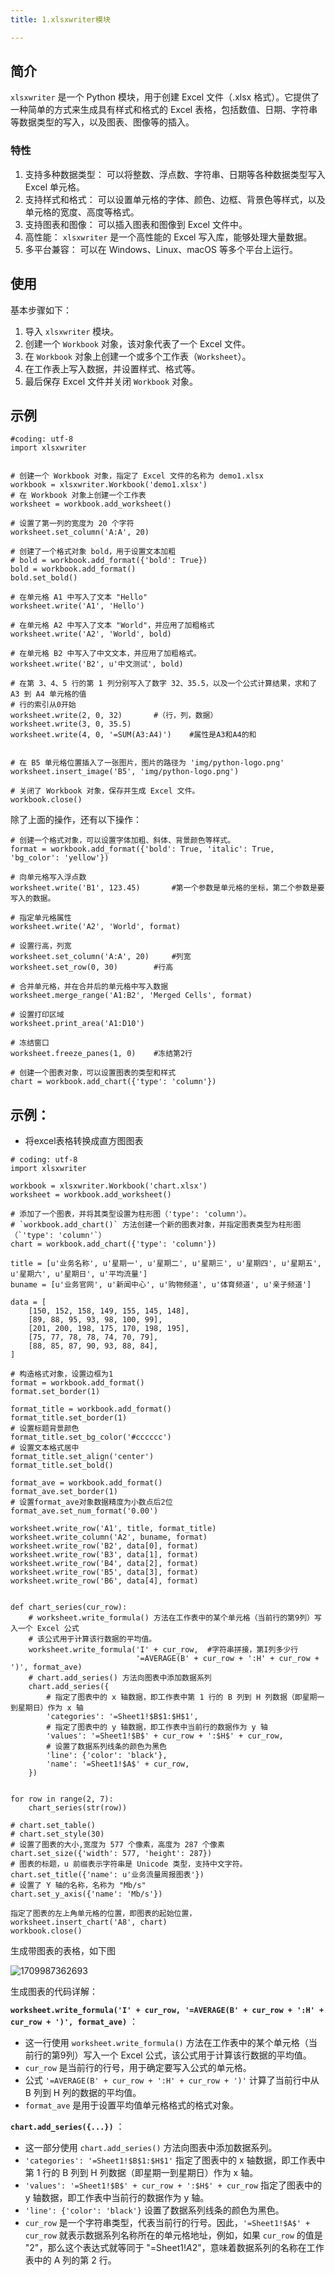 ```yaml
---
title: 1.xlsxwriter模块

---
```

## 简介

`xlsxwriter` 是一个 Python 模块，用于创建 Excel 文件（.xlsx 格式）。它提供了一种简单的方式来生成具有样式和格式的 Excel 表格，包括数值、日期、字符串等数据类型的写入，以及图表、图像等的插入。

### 特性

1. 支持多种数据类型： 可以将整数、浮点数、字符串、日期等各种数据类型写入 Excel 单元格。
2. 支持样式和格式： 可以设置单元格的字体、颜色、边框、背景色等样式，以及单元格的宽度、高度等格式。
3. 支持图表和图像： 可以插入图表和图像到 Excel 文件中。
4. 高性能： `xlsxwriter` 是一个高性能的 Excel 写入库，能够处理大量数据。
5. 多平台兼容： 可以在 Windows、Linux、macOS 等多个平台上运行。

## 使用

基本步骤如下：

1. 导入 `xlsxwriter` 模块。
2. 创建一个 `Workbook` 对象，该对象代表了一个 Excel 文件。
3. 在 `Workbook` 对象上创建一个或多个工作表（`Worksheet`）。
4. 在工作表上写入数据，并设置样式、格式等。
5. 最后保存 Excel 文件并关闭 `Workbook` 对象。

## 示例

```
#coding: utf-8
import xlsxwriter


# 创建一个 Workbook 对象，指定了 Excel 文件的名称为 demo1.xlsx
workbook = xlsxwriter.Workbook('demo1.xlsx')
# 在 Workbook 对象上创建一个工作表
worksheet = workbook.add_worksheet()

# 设置了第一列的宽度为 20 个字符
worksheet.set_column('A:A', 20)

# 创建了一个格式对象 bold，用于设置文本加粗
# bold = workbook.add_format({'bold': True})
bold = workbook.add_format()
bold.set_bold()

# 在单元格 A1 中写入了文本 "Hello"
worksheet.write('A1', 'Hello')

# 在单元格 A2 中写入了文本 "World"，并应用了加粗格式
worksheet.write('A2', 'World', bold)

# 在单元格 B2 中写入了中文文本，并应用了加粗格式。
worksheet.write('B2', u'中文测试', bold)

# 在第 3、4、5 行的第 1 列分别写入了数字 32、35.5，以及一个公式计算结果，求和了 A3 到 A4 单元格的值
# 行的索引从0开始
worksheet.write(2, 0, 32)		#（行，列，数据）
worksheet.write(3, 0, 35.5)
worksheet.write(4, 0, '=SUM(A3:A4)')	#属性是A3和A4的和


# 在 B5 单元格位置插入了一张图片，图片的路径为 'img/python-logo.png'
worksheet.insert_image('B5', 'img/python-logo.png')

# 关闭了 Workbook 对象，保存并生成 Excel 文件。
workbook.close()
```

除了上面的操作，还有以下操作：

```
# 创建一个格式对象，可以设置字体加粗、斜体、背景颜色等样式。
format = workbook.add_format({'bold': True, 'italic': True, 'bg_color': 'yellow'})

# 向单元格写入浮点数
worksheet.write('B1', 123.45)		#第一个参数是单元格的坐标，第二个参数是要写入的数据。

# 指定单元格属性
worksheet.write('A2', 'World', format)

# 设置行高，列宽
worksheet.set_column('A:A', 20)		#列宽
worksheet.set_row(0, 30)		#行高

# 合并单元格，并在合并后的单元格中写入数据
worksheet.merge_range('A1:B2', 'Merged Cells', format)

# 设置打印区域
worksheet.print_area('A1:D10')

# 冻结窗口
worksheet.freeze_panes(1, 0)	#冻结第2行

# 创建一个图表对象，可以设置图表的类型和样式
chart = workbook.add_chart({'type': 'column'})
```

## 示例：

* 将excel表格转换成直方图图表

```
# coding: utf-8
import xlsxwriter

workbook = xlsxwriter.Workbook('chart.xlsx')
worksheet = workbook.add_worksheet()

# 添加了一个图表，并将其类型设置为柱形图（'type': 'column'）。
# `workbook.add_chart()` 方法创建一个新的图表对象，并指定图表类型为柱形图（`'type': 'column'`）
chart = workbook.add_chart({'type': 'column'})

title = [u'业务名称', u'星期一', u'星期二', u'星期三', u'星期四', u'星期五', u'星期六', u'星期日', u'平均流量']
buname = [u'业务官网', u'新闻中心', u'购物频道', u'体育频道', u'亲子频道']

data = [
    [150, 152, 158, 149, 155, 145, 148],
    [89, 88, 95, 93, 98, 100, 99],
    [201, 200, 198, 175, 170, 198, 195],
    [75, 77, 78, 78, 74, 70, 79],
    [88, 85, 87, 90, 93, 88, 84],
]

# 构造格式对象，设置边框为1
format = workbook.add_format()
format.set_border(1)

format_title = workbook.add_format()
format_title.set_border(1)
# 设置标题背景颜色
format_title.set_bg_color('#cccccc')
# 设置文本格式居中
format_title.set_align('center')
format_title.set_bold()

format_ave = workbook.add_format()
format_ave.set_border(1)
# 设置format_ave对象数据精度为小数点后2位
format_ave.set_num_format('0.00')

worksheet.write_row('A1', title, format_title)
worksheet.write_column('A2', buname, format)
worksheet.write_row('B2', data[0], format)
worksheet.write_row('B3', data[1], format)
worksheet.write_row('B4', data[2], format)
worksheet.write_row('B5', data[3], format)
worksheet.write_row('B6', data[4], format)


def chart_series(cur_row):
    # worksheet.write_formula() 方法在工作表中的某个单元格（当前行的第9列）写入一个 Excel 公式
    # 该公式用于计算该行数据的平均值。
    worksheet.write_formula('I' + cur_row,	#字符串拼接，第I列多少行
                            '=AVERAGE(B' + cur_row + ':H' + cur_row + ')', format_ave)
    # chart.add_series() 方法向图表中添加数据系列
    chart.add_series({
        # 指定了图表中的 x 轴数据，即工作表中第 1 行的 B 列到 H 列数据（即星期一到星期日）作为 x 轴
        'categories': '=Sheet1!$B$1:$H$1',
        # 指定了图表中的 y 轴数据，即工作表中当前行的数据作为 y 轴
        'values': '=Sheet1!$B$' + cur_row + ':$H$' + cur_row,
        # 设置了数据系列线条的颜色为黑色
        'line': {'color': 'black'},
        'name': '=Sheet1!$A$' + cur_row,
    })


for row in range(2, 7):
    chart_series(str(row))

# chart.set_table()
# chart.set_style(30)
# 设置了图表的大小,宽度为 577 个像素，高度为 287 个像素
chart.set_size({'width': 577, 'height': 287})
# 图表的标题，u 前缀表示字符串是 Unicode 类型，支持中文字符。
chart.set_title({'name': u'业务流量周报图表'})
# 设置了 Y 轴的名称，名称为 "Mb/s"
chart.set_y_axis({'name': 'Mb/s'})

指定了图表的左上角单元格的位置，即图表的起始位置，
worksheet.insert_chart('A8', chart)
workbook.close()
```

生成带图表的表格，如下图

![1709987362693](images/1709987362693.png)

生成图表的代码详解：

**`worksheet.write_formula('I' + cur_row, '=AVERAGE(B' + cur_row + ':H' + cur_row + ')', format_ave)`** ：

* 这一行使用 `worksheet.write_formula()` 方法在工作表中的某个单元格（当前行的第9列）写入一个 Excel 公式，该公式用于计算该行数据的平均值。
* `cur_row` 是当前行的行号，用于确定要写入公式的单元格。
* 公式 `'=AVERAGE(B' + cur_row + ':H' + cur_row + ')'` 计算了当前行中从 B 列到 H 列的数据的平均值。
* `format_ave` 是用于设置平均值单元格格式的格式对象。

**`chart.add_series({...})`** ：

* 这一部分使用 `chart.add_series()` 方法向图表中添加数据系列。
* `'categories': '=Sheet1!$B$1:$H$1'` 指定了图表中的 x 轴数据，即工作表中第 1 行的 B 列到 H 列数据（即星期一到星期日）作为 x 轴。
* `'values': '=Sheet1!$B$' + cur_row + ':$H$' + cur_row` 指定了图表中的 y 轴数据，即工作表中当前行的数据作为 y 轴。
* `'line': {'color': 'black'}` 设置了数据系列线条的颜色为黑色。
* `cur_row` 是一个字符串类型，代表当前行的行号。因此，`'=Sheet1!$A$' + cur_row` 就表示数据系列名称所在的单元格地址，例如，如果 `cur_row` 的值是 "2"，那么这个表达式就等同于 "=Sheet1!$A$2"，意味着数据系列的名称在工作表中的 A 列的第 2 行。
